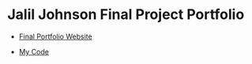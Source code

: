 # Jalil Johnson Final Project Portfolio 

- [Final Portfolio Website](https://randomman123598.github.io/Project-Portfolio.github.io/)

- [My Code](https://github.com/Randomman123598/Project-Portfolio.github.io)
